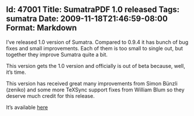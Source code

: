 Id: 47001
Title: SumatraPDF 1.0 released
Tags: sumatra
Date: 2009-11-18T21:46:59-08:00
Format: Markdown
--------------
I’ve released 1.0 version of Sumatra. Compared to 0.9.4 it has bunch of
bug fixes and small improvements. Each of them is too small to single
out, but together they improve Sumatra quite a bit.

This version gets the 1.0 version and officially is out of beta because,
well, it’s time.

This version has received great many improvements from Simon Bünzli
(zeniko) and some more TeXSync support fixes from William Blum so they
deserve much credit for this release.

It’s available [here](http://blog.kowalczyk.info/software/sumatrapdf/)
